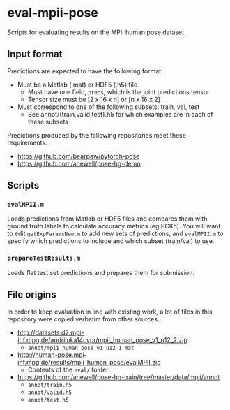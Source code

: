 # eval-mpii-pose

Scripts for evaluating results on the MPII human pose dataset.

## Input format

Predictions are expected to have the following format:

* Must be a Matlab (.mat) or HDF5 (.h5) file
  - Must have one field, `preds`, which is the joint predictions tensor
  - Tensor size must be [2 x 16 x n] or [n x 16 x 2]
* Must correspond to one of the following subsets: train, val, test
  - See annot/{train,valid,test}.h5 for which examples are in each of
    these subsets

Predictions produced by the following repositories meet these requirements:

* https://github.com/bearpaw/pytorch-pose
* https://github.com/anewell/pose-hg-demo

## Scripts

### `evalMPII.m`

Loads predictions from Matlab or HDF5 files and compares them with ground
truth labels to calculate accuracy metrics (eg PCKh). You will want to edit
`getExpParamsNew.m` to add new sets of predictions, and `evalMPII.m` to specify
which predictions to include and which subset (train/val) to use.

### `prepareTestResults.m`

Loads flat test set predictions and prepares them for submission.

## File origins

In order to keep evaluation in line with existing work, a lot of files in this
repository were copied verbatim from other sources.

* http://datasets.d2.mpi-inf.mpg.de/andriluka14cvpr/mpii_human_pose_v1_u12_2.zip
  - `annot/mpii_human_pose_v1_u12_1.mat`
* http://human-pose.mpi-inf.mpg.de/results/mpii_human_pose/evalMPII.zip
  - Contents of the `eval/` folder
* https://github.com/anewell/pose-hg-train/tree/master/data/mpii/annot
  - `annot/train.h5`
  - `annot/valid.h5`
  - `annot/test.h5`
